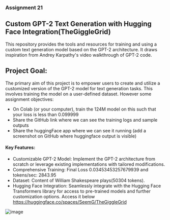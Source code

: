 ### Assignment 21 
## Custom GPT-2 Text Generation with Hugging Face Integration(TheGiggleGrid)
This repository provides the tools and resources for training and using a custom text generation model based on the GPT-2 architecture. It draws inspiration from Andrey Karpathy's video walkthrough of GPT-2 code.

## Project Goal:

The primary aim of this project is to empower users to create and utilize a customized version of the GPT-2 model for text generation tasks. This involves training the model on a user-defined dataset. However some assignment objectives:
- On Colab (or your computer), train the 124M model on this such that your loss is less than 0.099999
- Share the GitHub link where we can see the training logs and sample outputs
- Share the huggingFace app where we can see it running (add a screenshot on GitHub where huggingface output is visible)


#### Key Features:

- Customizable GPT-2 Model: Implement the GPT-2 architecture from scratch or leverage existing implementations with tailored modifications.
- Comprehensive Training: Final Loss 0.03453453257679939 and tokens/sec:  2843.95 
- Dataset: Content of William Shakespeare plays(50304 tokens).
- Hugging Face Integration: Seamlessly integrate with the Hugging Face Transformers library for access to pre-trained models and further customization options.
Access it below
https://huggingface.co/spaces/SeemG/TheGiggleGrid

![image](https://github.com/user-attachments/assets/ba864e95-6883-459d-9d05-643f174719fe)

